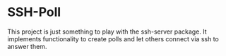 # SSH-Poll
This project is just something to play with the ssh-server package.
It implements functionality to create polls and let others connect via ssh to answer them.
